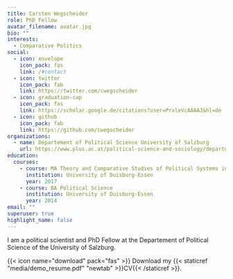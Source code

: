 ```yaml
---
title: Carsten Wegscheider
role: PhD Fellow
avatar_filename: avatar.jpg
bio: ""
interests:
  - Comparative Politics
social:
  - icon: envelope
    icon_pack: fas
    link: /#contact
  - icon: twitter
    icon_pack: fab
    link: https://twitter.com/cwegscheider
  - icon: graduation-cap
    icon_pack: fas
    link: https://scholar.google.de/citations?user=PrxleVcAAAAJ&hl=de
  - icon: github
    icon_pack: fab
    link: https://github.com/cwegscheider
organizations:
  - name: Departement of Political Science University of Salzburg
    url: https://www.plus.ac.at/political-science-and-sociology/department-of-political-science/?lang=en
education:
  courses:
    - course: MA Theory and Comparative Studies of Political Systems in Transition
      institution: University of Duisburg-Essen
      year: 2017
    - course: BA Political Science
      institution: University of Duisburg-Essen
      year: 2014
email: ""
superuser: true
highlight_name: false
---
```

I am a political scientist and PhD Fellow at the Departement of Political Science of the University of Salzburg.


{{< icon name="download" pack="fas" >}} Download my {{< staticref "media/demo_resume.pdf" "newtab" >}}CV{{< /staticref >}}.

